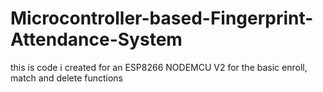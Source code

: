 # Microcontroller-based-Fingerprint-Attendance-System
this is code i created for an ESP8266 NODEMCU V2 for the basic enroll, match and delete functions
